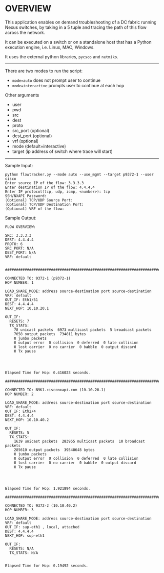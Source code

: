 # OVERVIEW

This application enables on demand troubleshooting of a DC fabric running Nexus switches, by taking in a 5 tuple and tracing the path of this flow across the network.

It can be executed on a switch or on a standalone host that has a Python execution engine, i.e. Linux, MAC, Windows.

It uses the external python libraries, ``pycsco`` and ``netmiko``.

----

There are two modes to run the script:
* ``mode=auto`` does not prompt user to continue
* ``mode=interactive`` prompts user to continue at each hop

Other arguments
* user
* pwd
* src
* dest
* proto
* src_port (optional)
* dest_port (optional)
* vrf (optional)
* mode (default=interactive)
* target (ip address of switch where trace will start)

---

Sample Input:
```
python flowtracker.py --mode auto --use_mgmt --target p9372-1 --user cisco
Enter source IP of the flow: 3.3.3.3
Enter destination IP of the flow: 4.4.4.4
Enter IP protocol(tcp, udp, icmp, <number>): tcp
SSH/NXAPI Password:
(Optional) TCP/UDP Source Port:
(Optional) TCP/UDP Destination Port:
(Optional) VRF of the flow:
```

Sample Output:
```
FLOW OVERVIEW:

SRC: 3.3.3.3
DEST: 4.4.4.4
PROTO: 6
SRC_PORT: N/A
DEST_PORT: N/A
VRF: default


#############################################################################

CONNECTED TO: 9372-1 (p9372-1)
HOP NUMBER: 1

LOAD_SHARE_MODE: address source-destination port source-destination
VRF: default
OUT_IF: Eth1/51
DEST: 4.4.4.4
NEXT_HOP: 10.10.20.1

OUT_IF:
  RESETS: 7
  TX_STATS:
    78 unicast packets  6973 multicast packets  5 broadcast packets
    7058 output packets  734811 bytes
    0 jumbo packets
    0 output error  0 collision  0 deferred  0 late collision
    0 lost carrier  0 no carrier  0 babble  0 output discard
    0 Tx pause




Elapsed Time for Hop: 0.416023 seconds.

#############################################################################

CONNECTED TO: N9K1.cisconxapi.com (10.10.20.1)
HOP NUMBER: 2

LOAD_SHARE_MODE: address source-destination port source-destination
VRF: default
OUT_IF: Eth2/4
DEST: 4.4.4.4
NEXT_HOP: 10.10.40.2

OUT_IF:
  RESETS: 5
  TX_STATS:
    1639 unicast packets  283955 multicast packets  10 broadcast packets
    285610 output packets  39540648 bytes
    0 jumbo packets
    0 output error  0 collision  0 deferred  0 late collision
    0 lost carrier  0 no carrier  0 babble  0 output discard
    0 Tx pause




Elapsed Time for Hop: 1.921894 seconds.

#############################################################################

CONNECTED TO: 9372-2 (10.10.40.2)
HOP NUMBER: 3

LOAD_SHARE_MODE: address source-destination port source-destination
VRF: default
OUT_IF: sup-eth1 , local, attached
DEST: 4.4.4.4
NEXT_HOP: sup-eth1

OUT_IF:
  RESETS: N/A
  TX_STATS: N/A


Elapsed Time for Hop: 0.19492 seconds.
```
